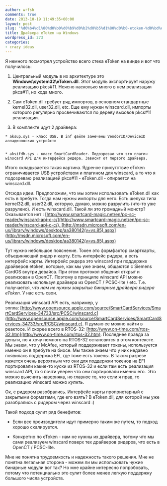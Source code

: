 ```yaml
---
author: wrfsh
comments: true
date: 2013-10-19 11:49:35+00:00
layout: post
slug: '%d0%b4%d1%80%d0%b0%d0%b9%d0%b2%d0%b5%d1%80%d0%b0-etoken-%d0%bd%d0%b0-windows'
title: Драйвера eToken на Windows
wordpress_id: 273
categories:
- crazy ideas
---
```


Я немного посмотрел устройство всего стека eToken на винде и вот что получилось:



	
  1. Центральный модуль в их архитектуре это **Windows\system32\eToken.dll**. Этот модуль экспортирует наружу реализацию pkcs#11. Неясно насколько много в нем реализации pkcs#11, но кода много.

	
  2. Сам eToken.dll требует ряд импортов, в основном стандартные kernel32.dll, user32.dll, etc. Еще ему нужен winscard.dll, импорты которого регулярно просвечиваются по дереву вызовов pkcs#11 реализации.

	
  3. В комплекте идут 2 драйвера:




	
    * aksup.sys - класс USB. В inf файле замечены VendorID/DeviceID алладиновских устройств

	
    * aksifdh.sys - класс SmartCardReader. Подозреваю что это плагин winscard API для интерфейса ридера. Зависит от первого драйвера.



Итого складывается такая картина. Ядреное присутствие eToken ограничивается USB устройством и плагином для winscard, а то что я подозреваю реализацией pkcs#11 - eToken.dll - опирается на winscard.dll.

Отсюда идеи. Предположим, что мы хотим использовать eToken.dll как есть в пребуте. Тогда нам нужны импорты для него. Есть шелуха типа kernel32.dll, user32.dll, которую, думаю, можно разрулить (что-то уже разрулено). И есть winscard.dll. Такой ли это громадный монстр? Оказывается нет : [http://www.smartcard-magic.net/en/pc-sc-reader/winscard-api-c-c/](http://www.smartcard-magic.net/en/pc-sc-reader/winscard-api-c-c/), [http://msdn.microsoft.com/en-us/library/windows/desktop/aa380142(v=vs.85).aspx](http://msdn.microsoft.com/en-us/library/windows/desktop/aa380142(v=vs.85).aspx)

Тут нужно небольшое пояснение. Токен это формфактор смарткарты, объединяющий ридер и карту. Есть интерфейс ридера, а есть интерфейс карты. Интерфейс ридера это winscard при поддержке драйверов etoken, которые, как мы уже знаем, общаются с Siemens CardOS внутри девайса. При этом протокол общения открыт и реализован в OpenCT. Поэтому в принципе winscard API можно реализовать используя драйвера из OpenCT / PCSC-lite / etc. Т.е. получается, _что нам не нужны закрытые бинарные драйвера ридера eToken._ У нас есть свои.

Реализация winscard API есть, например, у эппла: [http://www.opensource.apple.com/source/SmartCardServices/SmartCardServices-34733/src/PCSC/winscard.c](http://www.opensource.apple.com/source/SmartCardServices/SmartCardServices-34733/src/PCSC/winscard.c). Я думаю ее можно найти в реактосе. И скорее всего в RTOS-32: [http://www.on-time.com/rtos-32.htm](http://www.on-time.com/rtos-32.htm). Последнее правда за деньги, но я хочу немного на RTOS-32 остановится в этом контексте. Мы знаем, что у McAfee, который поддерживает токены, используется именно он в пребуте на биосе. Мы также знаем что у них недавно появилась поддержка EFI, где тоже есть токены. В таком разрезе кажется очень вероятным что они для поддержки токенов на EFI портировали какие-то куски из RTOS-32 и если там есть реализация winscard API, то я почти уверен что они портировали именно его.  Это можно выяснить наверняка, но главное то, что если я прав, то реализацию winscard можно _купить_.

Ок, с ридером разобрались. Интерфейс карты проприетарный с закрытыми форматами, где его взять? В eToken.dll, для которой мы уже разобрались с ридером через winscard :)

Такой подход сулит ряд бенефитов:



	
  * Если все производители идут примерно таким же путем, то подход хорошо скалируется.

	
  * Конкретно по eToken - нам не нужны их драйвера, потому что мы сами реализуем winscard поверх тех драйверов ридеров, что есть в OpenCT / PCSC-lite.


Мне не понятна трудоемкость и надежность такого решения. Мне не понятна легальная сторона - можем ли мы использовать чужие бинарные модули вот так? Но мне крайне интересно попробовать, потому что потенциально это сулит более менее легкую поддержку большого числа устройств.

